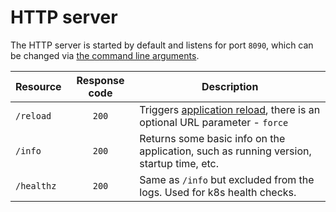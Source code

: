 <!--
s3sync-service - Realtime S3 synchronisation tool
Copyright (c) 2020  Yevgeniy Valeyev

This program is free software: you can redistribute it and/or modify
it under the terms of the GNU General Public License as published by
the Free Software Foundation, either version 3 of the License, or
(at your option) any later version.

This program is distributed in the hope that it will be useful,
but WITHOUT ANY WARRANTY; without even the implied warranty of
MERCHANTABILITY or FITNESS FOR A PARTICULAR PURPOSE.  See the
GNU General Public License for more details.

You should have received a copy of the GNU General Public License
along with this program.  If not, see <http://www.gnu.org/licenses/>.
 -->

# HTTP server

The HTTP server is started by default and listens for port `8090`, which can be changed via [the command line arguments](configuration.md#command-line-args).

| Resource | Response code | Description |
|----------|:-------------:|-------------|
| `/reload` | `200` | Triggers [application reload](how-it-works.md#application-reload), there is an optional URL parameter - `force` |
| `/info` | `200` | Returns some basic info on the application, such as running version, startup time, etc. |
| `/healthz` | `200` | Same as `/info` but excluded from the logs. Used for k8s health checks. |
